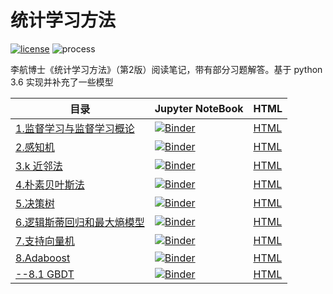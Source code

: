 # 统计学习方法
[![license](https://img.shields.io/badge/license-MIT-blue)](https://github.com/sbl-sdsc/mmtf-spark/blob/master/LICENSE)  ![process](https://img.shields.io/badge/process-building-yellow)

李航博士《统计学习方法》（第2版）阅读笔记，带有部分习题解答。基于 python 3.6 实现并补充了一些模型

| 目录                                                         | Jupyter NoteBook                                             | HTML                                                         |
| ------------------------------------------------------------ | ------------------------------------------------------------ | ------------------------------------------------------------ |
| [1.监督学习与监督学习概论](https://nbviewer.jupyter.org/github/LibertyDream/statistical_learning_method/blob/master/notebook/1.statistical_learning_introduction.ipynb) | [![Binder](https://mybinder.org/badge_logo.svg)](https://mybinder.org/v2/gh/LibertyDream/statistical_learning_method/master?filepath=notebook%2F1.statistical_learning_introduction.ipynb) | [HTML](https://libertydream.github.io/statistical_learning_method/notebook/1.statistical_learning_introduction.html) |
| [2.感知机](https://nbviewer.jupyter.org/github/LibertyDream/statistical_learning_method/blob/master/notebook/2.perceptron.ipynb) | [![Binder](https://mybinder.org/badge_logo.svg)](https://mybinder.org/v2/gh/LibertyDream/statistical_learning_method/master?filepath=notebook%2F2.perceptron.ipynb) | [HTML](https://libertydream.github.io/statistical_learning_method/notebook/2.perceptron.html) |
| [3.k 近邻法](https://nbviewer.jupyter.org/github/LibertyDream/statistical_learning_method/blob/master/notebook/3.k-nearest_neighbor.ipynb) | [![Binder](https://mybinder.org/badge_logo.svg)](https://mybinder.org/v2/gh/LibertyDream/statistical_learning_method/master?filepath=notebook%2F3.k-nearest_neighbor.ipynb) | [HTML](https://libertydream.github.io/statistical_learning_method/notebook/3.k-nearest_neighbor.html) |
| [4.朴素贝叶斯法](https://nbviewer.jupyter.org/github/LibertyDream/statistical_learning_method/blob/master/notebook/4.naive_bayes.ipynb) | [![Binder](https://mybinder.org/badge_logo.svg)](https://mybinder.org/v2/gh/LibertyDream/statistical_learning_method/master?filepath=notebook%2F4.naive_bayes.ipynb) | [HTML](https://libertydream.github.io/statistical_learning_method/notebook/4.naive_bayes.html) |
| [5.决策树](https://nbviewer.jupyter.org/github/LibertyDream/statistical_learning_method/blob/master/notebook/5.decision_tree.ipynb) | [![Binder](https://mybinder.org/badge_logo.svg)](https://mybinder.org/v2/gh/LibertyDream/statistical_learning_method/master?filepath=notebook%2F5.decision_tree.ipynb) | [HTML](https://libertydream.github.io/statistical_learning_method/notebook/5.decision_tree.html) |
| [6.逻辑斯蒂回归和最大熵模型](https://nbviewer.jupyter.org/github/LibertyDream/statistical_learning_method/blob/master/notebook/6.logistic_and_maximum_entropy.ipynb) | [![Binder](https://mybinder.org/badge_logo.svg)](https://mybinder.org/v2/gh/LibertyDream/statistical_learning_method/master?filepath=notebook%2F6.logistic_and_maximum_entropy.ipynb) | [HTML](https://libertydream.github.io/statistical_learning_method/notebook/6.logistic.html) |
| [7.支持向量机](https://nbviewer.jupyter.org/github/LibertyDream/statistical_learning_method/blob/master/notebook/7.svm.ipynb) | [![Binder](https://mybinder.org/badge_logo.svg)](https://mybinder.org/v2/gh/LibertyDream/statistical_learning_method/master?filepath=notebook%2F7.svm.ipynb) | [HTML](https://libertydream.github.io/statistical_learning_method/notebook/7.svm.html) |
| [8.Adaboost](https://nbviewer.jupyter.org/github/LibertyDream/statistical_learning_method/blob/master/notebook/8.adaboost.ipynb) | [![Binder](https://mybinder.org/badge_logo.svg)](https://mybinder.org/v2/gh/LibertyDream/statistical_learning_method/master?filepath=notebook%2F8.adaboost.ipynb) | [HTML](https://libertydream.github.io/statistical_learning_method/notebook/8.adaboost.html) |
| [--8.1 GBDT](https://nbviewer.jupyter.org/github/LibertyDream/statistical_learning_method/blob/master/notebook/8.1gbdt.ipynb) | [![Binder](https://mybinder.org/badge_logo.svg)](https://mybinder.org/v2/gh/LibertyDream/statistical_learning_method/master?filepath=notebook%2F8.1gbdt.ipynb) | [HTML](https://libertydream.github.io/statistical_learning_method/notebook/8.1gbdt.html) |

